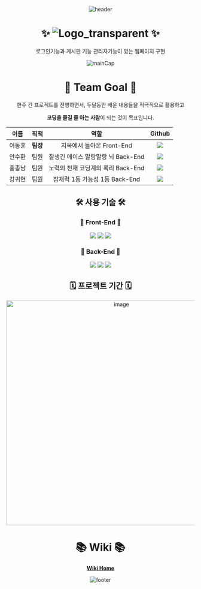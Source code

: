 <div align="center">
  
![header](https://capsule-render.vercel.app/api?type=waving&color=timeGradient&height=200&section=header&text=안녕하세요!%20Team6입니다.%20🙌&fontSize=36&fontAlign=50&fontAlignY=40)

# ✨ ![Logo_transparent](https://user-images.githubusercontent.com/96301958/155890485-8e99fb56-7c3f-4218-b007-3ed06569ea50.png) ✨

로그인기능과 게시판 기능 관리자기능이 있는 웹페이지 구현 
  
![mainCap](https://user-images.githubusercontent.com/96301958/155878322-75123ea7-0c12-4ce7-9dae-25d07e46a421.gif)


 
# 👫 Team Goal 👫

한주 간 프로젝트를 진행하면서, 두달동안 배운 내용들을 적극적으로 활용하고
  
**코딩을 즐길 줄 아는 사람**이 되는 것이 목표입니다.

|  이름  |   직책   |   역할    |                                                                                                  Github                                                                                                   |
| :----: | :------: | :-------: | :-------------------------------------------------------------------------------------------------------------------------------------------------------------------------------------------------------: |
| 이동훈 | **팀장** | 지옥에서 돌아온 Front-End  |        <a href="https://github.com/green-kong"><img src="https://img.shields.io/badge/dev%2D%2Dkong-339933?style=flat-square&logo=github&logoColor=white&link=https://github.com/green-kong"/></a>        |
| 안수환 |   팀원   | 잘생긴 에이스 말랑말랑 뇌 Back-End | <a href="https://github.com/ash991213"><img src="https://img.shields.io/badge/ash991213-EA4AAA?style=flat-square&logo=github&logoColor=white&link=https://github.com/ash991213"/></a> |
| 홍종남 |   팀원   | 노력의 천재 코딩계의 록리 Back-End |    <a href="https://github.com/Hongjongnam"><img src="https://img.shields.io/badge/Hongjongnam-F5792A?style=flat-square&logo=github&logoColor=white&link=https://github.com/Hongjongnam"/></a>     |
| 강귀현 |   팀원   | 잠재력 1등 가능성 1등 Back-End  |            <a href="https://github.com/kangcodeis"><img src="https://img.shields.io/badge/kangcodeis-512BD4?style=flat-square&logo=github&logoColor=white&link=https://github.com/kangcodeis"/></a>             |

## 🛠 사용 기술 🛠

### 🎨 Front-End 🎨

<img src="https://img.shields.io/badge/HTML-E34F26?style=flat-square&logo=html5&logoColor=white"/></a>
<img src="https://img.shields.io/badge/CSS-1572B6?style=flat-square&logo=css3&logoColor=white"/></a>
<img src="https://img.shields.io/badge/Javascript-FFCD00?style=flat-square&logo=JavaScript&logoColor=white"/></a>

### 🧩 Back-End 🧩

<img src="https://img.shields.io/badge/Node.js-339933?style=flat-square&logo=node.js&logoColor=white"/></a>
<img src="https://img.shields.io/badge/MySQL-4479A1?style=flat-square&logo=mysql&logoColor=white"/></a>
<img src="https://img.shields.io/badge/Express-000000?style=flat-square&logo=express&logoColor=white"/></a>

## 🗓  프로젝트 기간 🗓

<img width="600" alt="image" src="https://user-images.githubusercontent.com/96301958/155877277-ca62d45f-0f1f-40d7-b2e1-4901f41c1585.png">

# 📚 Wiki 📚

[**Wiki Home**](https://github.com/green-kong/team6_login_board/wiki)

![footer](https://capsule-render.vercel.app/api?type=waving&color=timeGradient&height=170&section=footer&reversal=true&fontSize=26&fontAlign=85&animation=twinkling&fontAlignY=70&text=Cheers!)

</div>
